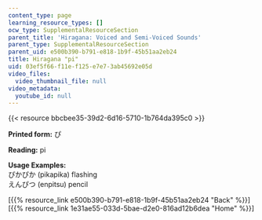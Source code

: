 ```yaml
---
content_type: page
learning_resource_types: []
ocw_type: SupplementalResourceSection
parent_title: 'Hiragana: Voiced and Semi-Voiced Sounds'
parent_type: SupplementalResourceSection
parent_uid: e500b390-b791-e818-1b9f-45b51aa2eb24
title: Hiragana "pi"
uid: 03ef5f66-f11e-f125-e7e7-3ab45692e05d
video_files:
  video_thumbnail_file: null
video_metadata:
  youtube_id: null
---
```


{{< resource bbcbee35-39d2-6d16-5710-1b764da395c0 >}}

**Printed form:** ぴ

**Reading:** pi

**Usage Examples:**  
ぴかぴか (pikapika) flashing  
えんぴつ (enpitsu) pencil

  
\[{{% resource_link e500b390-b791-e818-1b9f-45b51aa2eb24 "Back" %}}\]  
\[{{% resource_link 1e31ae55-033d-5bae-d2e0-816ad12b6dea "Home" %}}\]